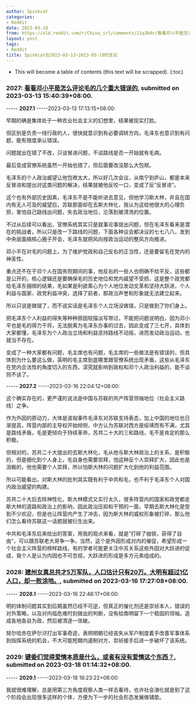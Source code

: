 ```yaml
---
author: Spinkcat
categories:
- Reddit
date: 2023-03-18
from: https://old.reddit.com/r/China_irl/comments/11q3b0r/看看邓小平是怎么评论毛的几个重大错误的/
layout: post
tags:
- Reddit
title: Spinkcat在2023-03-13~2023-03-19的言论
---
```


* This will become a table of contents (this text will be scrapped).
{:toc}

### 2027: [看看邓小平是怎么评论毛的几个重大错误的](https://old.reddit.com/r/China_irl/comments/11q3b0r/看看邓小平是怎么评论毛的几个重大错误的/), submitted on 2023-03-13 15:40:39+08:00.

----- __2027.1__ -----2023-03-13 17:13:15+08:00:

早期的确是集体处于一种农业社会主义的幻想里，结果被现实打脸。

但区别是负责一线行政的人，很快就意识到有必要调转方向，毛泽东也意识到有问题，能有限度承认错误。

问题就出在错了不改，只谈冒进问题，不谈路线是否一开始就有毛病。

最后变成官僚系统虽然一开始也错了，但后面要改没那么大包袱。

毛泽东的个人政治威望让他包袱太大，所以好几次会议，从南宁到庐山，都是本来反冒进和提出对这类问题的解决，结果就被他反咬一口，变成了反“反冒进”。

这个也有外部历史因素，毛泽东不是不能听进去意见，但他学习斯大林，并且在国内有无人可及的威望后，苏联那面却在去斯大林化，我认为这给他很大的心理负担，害怕自己路线出问题，失去政治地位，沦落到被清洗的位置。

不过从后续可以看出，官僚系统其实只是就事论事提出问题，但在毛泽东看来是潜在的挑战者，所以只是改一下路线的问题，下面各种议会都决议的七七八八，发到中央层面搞核心圈子开会，毛泽东就把风向按政治运动的整风方向推进。

邓小平在对毛的问题上，为了维护党政和自己反右的正当性，还是要留毛在党内的神圣性。

重点还不在于邓个人在国务院期间的事，他反右的一些人也明确不给平反，这些都是公开的，核心逻辑还是要确保毛的历史地位和党内威望不受损，这是整个政党都给毛泽东捆绑的结果，毛如果是利欲熏心为个人地位发动文革和坚持大跃进，个人利益与国家、政党利益冲突，选择了前者，那政治声誉和形象就无法建立起来。

所以只说是做错了，而不说实话是毛泽东个人立场没做错，只是做到了你们身上。

把毛泽东个人利益的得失等种种原因轻描淡写带过，不能把问题说明白，因为邓小平也是毛的得力干将，无法脱离为毛泽东办事的过去，因此变成了三七开，具体到大家都懂，毛泽东为个人政治立场和利益坚持路线不动摇，进而发动政治运动，也就当不存在。

变成了一种大家都有问题，毛主席也有问题，毛主席的一些做法是有错误的，但具体到为什么要这么做，英明的毛主席到底哪里跟官僚系统出现矛盾，这些从毛泽东在党内合法性的角度切入的东西，深究就影响到政权和邓个人政治利益的，能不谈则不谈了。

----- __2027.2__ -----2023-03-16 22:04:12+08:00:

这个确实存在的，更严谨的说法是中国与苏联的共产阵营领袖地位（社会主义路线）之争。

作为外因的原动力，大体是波匈事件毛泽东对苏联支持表态，加上中国的地位也日渐提高，阵营内部的主导权开始倾侧，中方认为苏联对西方是绥靖而有不满，尤其是路线矛盾，毛是更倾向于持续革命，苏共二十大的三和路线，毛不是肯定的那么积极。

但相对的，苏共二十大提出的去斯大林化，毛从他与斯大林政治上的关系，是积极的，但是细化到个人身上，毛自身也需要崇拜，怕这种反个人崇拜扩大，因此也是消极的，他也需要个人崇拜，所以怕斯大林的问题扩大化到他的利益范围。

所以可能看出，对斯大林的批判其实既有利于中共和毛，也不利于毛泽东个人对国内政治威望的构建。

苏共二十大后去除神性化，斯大林模式又实行太久，很多阵营内的国家和政党都走斯大林的道路和政治上的影响，因此政治压抑和干预的一面，早期去斯大林化是受到不少欢迎，但是也让阵营内产生了冲击，因为斯大林的威权形象被打碎，那么他们怎么看待苏联这一话题就被衍生出来。

中共和毛泽东后来给出的答案，用我的观点来看，就是”打碎了枷锁，获得了自由“，可以跟苏联老大哥争一争。当然，这个是外因形成对内的催促，希望形成一个社会主义阵营的榜样路线，有的学者可能更关注中苏关系这些外因对大跃进的促成，我个人是认为内因也不可忽视，大跃进的形成是多方元素组成的。

### 2028: [建州女真总共才5万军队，人口估计只有20万。大明有超过1亿人口，却一败涂地。](https://old.reddit.com/r/China_irl/comments/11sp4bm/建州女真总共才5万军队人口估计只有20万大明有超过1亿人口却一败涂地/), submitted on 2023-03-16 17:27:08+08:00.

----- __2028.1__ -----2023-03-16 22:48:17+08:00:

明的体制问题其实到后期虽然已经不可逆，但真正的催化剂还是崇祯本人，错误的对外策略，以及对内临危难时刻做出的判断，没有给南明留下一个稳固的领袖，造成各地各自为政，然后被清逐一攻破。

努尔哈赤在萨尔浒打出军事奇迹，表明明朝已经丧失从军户制度着手改善军事体系到指挥系统的机会，不大可能短期内遏制对方，崇祯接手后进一步破坏了该系统。

### 2029: [键委们觉得爱情本质是什么，或者有没有爱情这个东西？](https://old.reddit.com/r/China_irl/comments/11txa1l/键委们觉得爱情本质是什么或者有没有爱情这个东西/), submitted on 2023-03-18 01:14:32+08:00.

----- __2029.1__ -----2023-03-18 18:23:22+08:00:

我就很难理解，总是用第三方角度观察人类一样去看待，也许社会演化就是到了这个阶段会出现很多这样的个体，方便为下一步的社会形态发展做铺垫。

